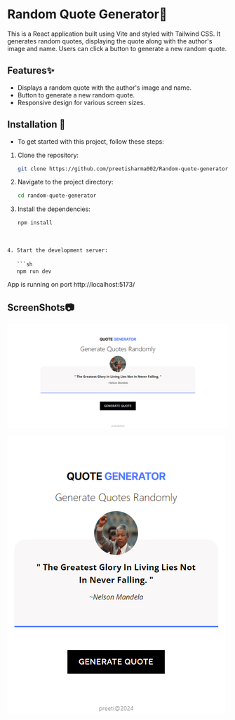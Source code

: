 # Random Quote Generator🤖

This is a React application built using Vite and styled with Tailwind CSS. It generates random quotes, displaying the quote along with the author's image and name. Users can click a button to generate a new random quote.

## Features✨

- Displays a random quote with the author's image and name.
- Button to generate a new random quote.
- Responsive design for various screen sizes.

## Installation 🎇

- To get started with this project, follow these steps:

1. Clone the repository:

   ```sh
   git clone https://github.com/preetisharma002/Random-quote-generator.git

   ```

2. Navigate to the project directory:

   ```sh
   cd random-quote-generator


   ```

3. Install the dependencies:

   ```sh
   npm install
   ```

````


4. Start the development server:

   ```sh
   npm run dev
````

App is running on port http://localhost:5173/

## ScreenShots📷

![Alt text](./public/Screenshot%202024-07-10%20224533.png)

![Alt text](./public/mobile-capture.png)

```

```
